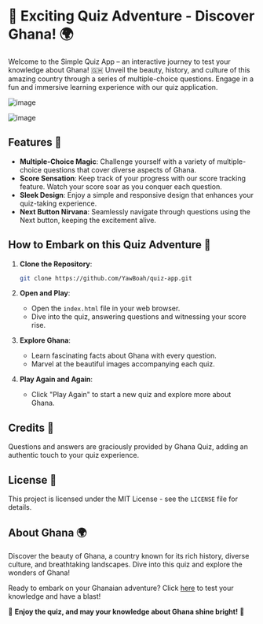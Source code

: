 # 🌟 Exciting Quiz Adventure - Discover Ghana! 🌍
Welcome to the Simple Quiz App – an interactive journey to test your knowledge about Ghana! 🇬🇭 Unveil the beauty, history, and culture of this amazing country through a series of multiple-choice questions. Engage in a fun and immersive learning experience with our quiz application.

![image](https://github.com/YawBoah/Quiz-App/assets/126890146/6f8de9e1-4024-4e27-bdf6-537e8c7a0880)

![image](https://github.com/YawBoah/Quiz-App/assets/126890146/dcef2516-b1ec-4988-ab7e-5e9c63fe643e)

## Features 🚀
- **Multiple-Choice Magic**: Challenge yourself with a variety of multiple-choice questions that cover diverse aspects of Ghana.
- **Score Sensation**: Keep track of your progress with our score tracking feature. Watch your score soar as you conquer each question.
- **Sleek Design**: Enjoy a simple and responsive design that enhances your quiz-taking experience.
- **Next Button Nirvana**: Seamlessly navigate through questions using the Next button, keeping the excitement alive.

## How to Embark on this Quiz Adventure 🧭
1. **Clone the Repository**:

   ```bash
   git clone https://github.com/YawBoah/quiz-app.git
   ```

2. **Open and Play**:
   - Open the `index.html` file in your web browser.
   - Dive into the quiz, answering questions and witnessing your score rise.

3. **Explore Ghana**:
   - Learn fascinating facts about Ghana with every question.
   - Marvel at the beautiful images accompanying each quiz.

4. **Play Again and Again**:
   - Click "Play Again" to start a new quiz and explore more about Ghana.

## Credits 🙌
Questions and answers are graciously provided by Ghana Quiz, adding an authentic touch to your quiz experience.

## License 📜
This project is licensed under the MIT License - see the `LICENSE` file for details.

## About Ghana 🌍
Discover the beauty of Ghana, a country known for its rich history, diverse culture, and breathtaking landscapes. Dive into this quiz and explore the wonders of Ghana!

Ready to embark on your Ghanaian adventure? Click [here](https://yawboah.github.io/Quiz-App/) to test your knowledge and have a blast!

🎉 **Enjoy the quiz, and may your knowledge about Ghana shine bright!** 🌟








